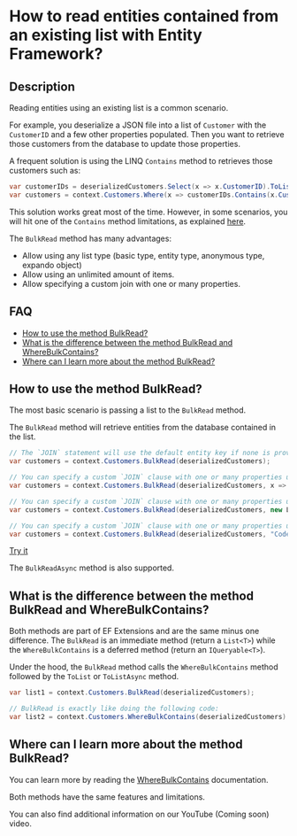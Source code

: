 # How to read entities contained from an existing list with Entity Framework?

## Description

Reading entities using an existing list is a common scenario.

For example, you deserialize a JSON file into a list of `Customer` with the `CustomerID` and a few other properties populated. Then you want to retrieve those customers from the database to update those properties.

A frequent solution is using the LINQ `Contains` method to retrieves those customers such as:

```csharp
var customerIDs = deserializedCustomers.Select(x => x.CustomerID).ToList();
var customers = context.Customers.Where(x => customerIDs.Contains(x.CustomerID)).ToList();
```

This solution works great most of the time. However, in some scenarios, you will hit one of the `Contains` method limitations, as explained [here](/where-bulk-contains).

The `BulkRead` method has many advantages:
 - Allow using any list type (basic type, entity type, anonymous type, expando object)
 - Allow using an unlimited amount of items.
 - Allow specifying a custom join with one or many properties.

## FAQ

- [How to use the method BulkRead?](#how-to-use-the-method-bulkread)
- [What is the difference between the method BulkRead and WhereBulkContains?](#what-is-the-difference-between-the-method-bulkread-and-wherebulkcontains)
- [Where can I learn more about the method BulkRead?](#where-can-i-learn-more-about-the-method-bulkread)

## How to use the method BulkRead?

The most basic scenario is passing a list to the `BulkRead` method.

The `BulkRead` method will retrieve entities from the database contained in the list.

```csharp
// The `JOIN` statement will use the default entity key if none is provided (CustomerID)
var customers = context.Customers.BulkRead(deserializedCustomers);

// You can specify a custom `JOIN` clause with one or many properties using a `Lambda Expression`
var customers = context.Customers.BulkRead(deserializedCustomers, x => x.Code);

// You can specify a custom `JOIN` clause with one or many properties using a `List<string>`
var customers = context.Customers.BulkRead(deserializedCustomers, new List<string> {"Code"});

// You can specify a custom `JOIN` clause with one or many properties using a `params string[]`
var customers = context.Customers.BulkRead(deserializedCustomers, "Code");
```

[Try it](https://dotnetfiddle.net/TrBjjM)

The `BulkReadAsync` method is also supported.

## What is the difference between the method BulkRead and WhereBulkContains?

Both methods are part of EF Extensions and are the same minus one difference. The `BulkRead` is an immediate method (return a `List<T>`) while the `WhereBulkContains` is a deferred method (return an `IQueryable<T>`).

Under the hood, the `BulkRead` method calls the `WhereBulkContains` method followed by the `ToList` or `ToListAsync` method.

```csharp
var list1 = context.Customers.BulkRead(deserializedCustomers);

// BulkRead is exactly like doing the following code:
var list2 = context.Customers.WhereBulkContains(deserializedCustomers).ToList();
```

## Where can I learn more about the method BulkRead?

You can learn more by reading the [WhereBulkContains](/where-bulk-contains) documentation.

Both methods have the same features and limitations.

You can also find additional information on our YouTube (Coming soon) video.